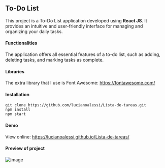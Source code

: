 ## To-Do List

This project is a To-Do List application developed using **React JS**. It provides an intuitive and user-friendly interface for managing and organizing your daily tasks.

#### Functionalities

The application offers all essential features of a to-do list, such as adding, deleting tasks, and marking tasks as complete.

#### Libraries

The extra library that I use is Font Awesome: https://fontawesome.com/

#### Installation

	git clone https://github.com/lucianoalessi/Lista-de-tareas.git
	npm install
	npm start
 

#### Demo

View online: https://lucianoalessi.github.io/Lista-de-tareas/

#### Preview of project

![image](https://github.com/lucianoalessi/Lista-de-tareas/assets/115379121/8d365c38-a945-4220-a6e5-58e8eb859c6c)


